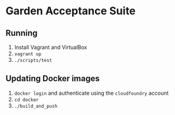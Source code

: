 # Garden Acceptance Suite

## Running

1. Install Vagrant and VirtualBox
1. `vagrant up`
1. `./scripts/test`

## Updating Docker images

1. `docker login` and authenticate using the `cloudfoundry` account
1. `cd docker`
1. `./build_and_push`
